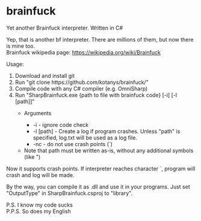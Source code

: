# brainfuck
Yet another Brainfuck interpreter. Written in C#

Yep, that is another bf interpreter. There are millions of them, but now there is mine too.<br>
Brainfuck wikipedia page: https://wikipedia.org/wiki/Brainfuck<br>

Usage:
<ol>
    <li>Download and install git</li>
    <li>Run "git clone https://github.com/kotanys/brainfuck/"</li>
    <li>Compile code with any C# compiler (e.g. OmniSharp)</li>
    <li>Run "SharpBrainfuck.exe {path to file with brainfuck code} [-i] [-l [path]]"</li>
    <ul>
        <li>Arguments</li>
        <ul>
          <li>-i - ignore code check</li>
          <li>-l [path] - Create a log if program crashes. Unless "path" is specified, log.txt will be used as a log file.</li>
          <li>-nc - do not use crash points (`)</li>
        </ul> 
        <li>Note that path must be written as-is, without any additional symbols (like ")</li>
    </ul>
</ol>

Now it supports crash points. If interpreter reaches character \`, program will crash and log will be made.

By the way, you can compile it as .dll and use it in your programs. Just set "OutputType" in SharpBrainfuck.csproj to "library".
  
P.S. I know my code sucks<br>
P.P.S. So does my English
